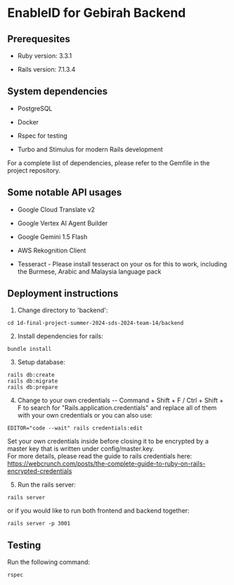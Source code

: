 # EnableID for Gebirah Backend

## Prerequesites

* Ruby version: 3.3.1

* Rails version: 7.1.3.4

## System dependencies

* PostgreSQL

* Docker

* Rspec for testing

* Turbo and Stimulus for modern Rails development

For a complete list of dependencies, please refer to the Gemfile in the project repository.

## Some notable API usages

* Google Cloud Translate v2

* Google Vertex AI Agent Builder

* Google Gemini 1.5 Flash 

* AWS Rekognition Client 

* Tesseract - Please install tesseract on your os for this to work, including the Burmese, Arabic and Malaysia language pack

## Deployment instructions

1. Change directory to 'backend':
```
cd 1d-final-project-summer-2024-sds-2024-team-14/backend
```

2. Install dependencies for rails:
```
bundle install
```

3. Setup database:
```
rails db:create
rails db:migrate
rails db:prepare
```

4. Change to your own credentials --
Command + Shift + F / Ctrl + Shift + F to search for "Rails.application.credentials" and replace all of them with your own credentials or you can also use: 
```
EDITOR="code --wait" rails credentials:edit
```
Set your own credentials inside before closing it to be encrypted by a master key that is written under config/master.key.  
For more details, please read the guide to rails credentials here: https://webcrunch.com/posts/the-complete-guide-to-ruby-on-rails-encrypted-credentials

5. Run the rails server:
```
rails server
```
or if you would like to run both frontend and backend together:
```
rails server -p 3001
```

## Testing

Run the following command:
```
rspec
```
